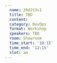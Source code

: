```yaml
---
  name: 20d2t3s1
  title: TBD
  content:
  category: DevOps
  format: Workshop
  speakers: TBD
  room: Showroom
  time_start: '10:15'
  time_end: '12:15'
  slot: am
---
```


